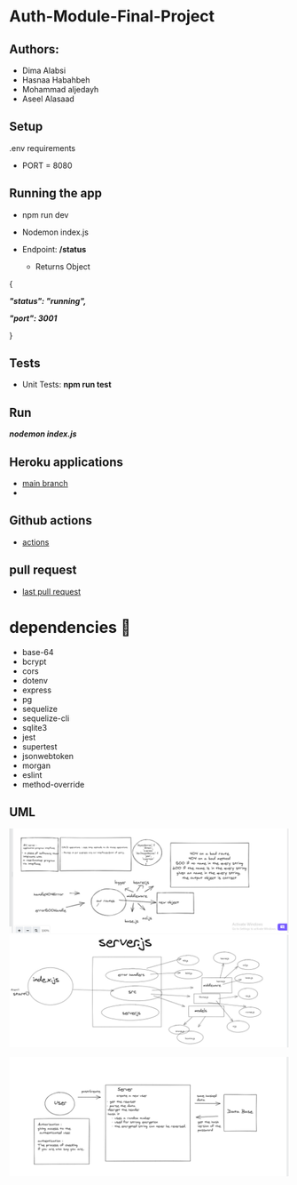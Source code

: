 # Auth-Module-Final-Project


## Authors:

 * Dima Alabsi
* Hasnaa Habahbeh
* Mohammad aljedayh
* Aseel Alasaad

## Setup
 .env requirements
* PORT = 8080
## Running the app

* npm run dev
* Nodemon index.js

* Endpoint:  **/status** 

    * Returns Object

{



  ***"status": "running",***

  ***"port": 3001***

}


## Tests

* Unit Tests: **npm run test**

## Run

***nodemon index.js***



## Heroku applications 

*   [main branch]() 
*    

## Github actions

*    [actions]()      


## pull request


* [last pull request]()


# dependencies 💯


* base-64
* bcrypt
* cors
* dotenv
* express
* pg
* sequelize
* sequelize-cli
* sqlite3
* jest
* supertest
* jsonwebtoken
 * morgan
* eslint
* method-override

## UML


![notes](img/uml.png)
![notes](img/uml2.png)

![notes](img/whiteboard2.png)